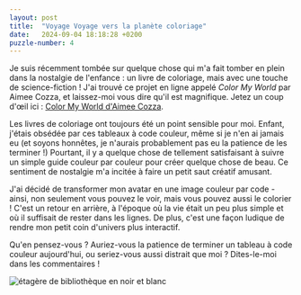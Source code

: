```yaml
---
layout: post
title:  "Voyage Voyage vers la planète coloriage"
date:   2024-09-04 18:18:28 +0200
puzzle-number: 4
---
```

Je suis récemment tombée sur quelque chose qui m'a fait tomber en plein dans la nostalgie de l'enfance : un livre de coloriage, mais avec une touche de science-fiction ! J'ai trouvé ce projet en ligne appelé *Color My World* par Aimee Cozza, et laissez-moi vous dire qu'il est magnifique. Jetez un coup d'œil ici : [Color My World d'Aimee Cozza](https://www.aimeecozza.com/projects/color-my-world).

Les livres de coloriage ont toujours été un point sensible pour moi. Enfant, j'étais obsédée par ces tableaux à code couleur, même si je n'en ai jamais eu (et soyons honnêtes, je n'aurais probablement pas eu la patience de les terminer !) Pourtant, il y a quelque chose de tellement satisfaisant à suivre un simple guide couleur par couleur pour créer quelque chose de beau. Ce sentiment de nostalgie m'a incitée à faire un petit saut créatif amusant.

J'ai décidé de transformer mon avatar en une image couleur par code - ainsi, non seulement vous pouvez le voir, mais vous pouvez aussi le colorier ! C'est un retour en arrière, à l'époque où la vie était un peu plus simple et où il suffisait de rester dans les lignes. De plus, c'est une façon ludique de rendre mon petit coin d'univers plus interactif.

Qu'en pensez-vous ? Auriez-vous la patience de terminer un tableau à code couleur aujourd'hui, ou seriez-vous aussi distrait que moi ? Dites-le-moi dans les commentaires !

<div class="grid">
        <div>
          <img src="{{ 'assets/images/bookcase-bw.svg' | absolute_url }}" alt="étagère de bibliothèque en noir et blanc">
          <figcaption></figcaption>
        </div> 
</div>